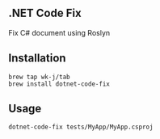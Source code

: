 ## .NET Code Fix

Fix C# document using Roslyn

## Installation

```
brew tap wk-j/tab
brew install dotnet-code-fix
```

## Usage

```bash
dotnet-code-fix tests/MyApp/MyApp.csproj
```